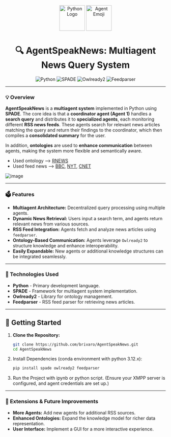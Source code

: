 <div align="center">
  <img src="https://cdn.jsdelivr.net/gh/devicons/devicon/icons/python/python-original.svg" height="80" alt="Python Logo" />
  <img src="https://raw.githubusercontent.com/Tarikul-Islam-Anik/Animated-Fluent-Emojis/master/Emojis/Objects/Microscope.png" height="80" alt="Agent Emoji" />

  <h1>🔍 AgentSpeakNews: Multiagent News Query System</h1>

  <p>
    <img src="https://img.shields.io/badge/Python-3.12.9-blue" alt="Python">
    <img src="https://img.shields.io/badge/SPADE-latest-green" alt="SPADE">
    <img src="https://img.shields.io/badge/Owlready2-latest-yellow" alt="Owlready2">
    <img src="https://img.shields.io/badge/Feedparser-latest-orange" alt="Feedparser">
  </p>
</div>

---

### 💡 Overview
**AgentSpeakNews** is a **multiagent system** implemented in Python using **SPADE**. The core idea is that a **coordinator agent (Agent 1)** handles a **search query** and distributes it to **specialized agents**, each monitoring different **RSS news feeds**. These agents search for relevant news articles matching the query and return their findings to the coordinator, which then compiles a **consolidated summary** for the user.  

In addition, **ontologies** are used to **enhance communication** between agents, making the system more flexible and semantically aware. 
- Used ontology --> [RNEWS](http://dev.iptc.org/files/rNews/rnews_1.0_draft3_rdfxml.owl)
- Used feed news --> [BBC](http://feeds.bbci.co.uk/news/rss.xml), [NYT](https://rss.nytimes.com/services/xml/rss/nyt/HomePage.xml), [CNET](https://www.cnet.com/rss/news/) 

![image](https://github.com/user-attachments/assets/6ff0ba82-659b-4eb1-9e39-497534b8e8de)

---

### 🗳 Features
- **Multiagent Architecture:** Decentralized query processing using multiple agents.  
- **Dynamic News Retrieval:** Users input a search term, and agents return relevant news from various sources.  
- **RSS Feed Integration:** Agents fetch and analyze news articles using `feedparser`.  
- **Ontology-Based Communication:** Agents leverage `Owlready2` to structure knowledge and enhance interoperability.  
- **Easily Expandable:** New agents or additional knowledge structures can be integrated seamlessly.  

---

### 📌 Technologies Used
- **Python** - Primary development language.  
- **SPADE** - Framework for multiagent system implementation.  
- **Owlready2** - Library for ontology management.  
- **Feedparser** - RSS feed parser for retrieving news articles.  

---

## 📖 Getting Started

1. **Clone the Repository:**
   ```bash
   git clone https://github.com/brivaro/AgentSpeakNews.git
   cd AgentSpeakNews
2. Install Dependencies (conda environment with python 3.12.x):
   ```bash
   pip install spade owlready2 feedparser
3. Run the Project with ipynb or python script. (Ensure your XMPP server is configured, and agent credentials are set up.)

---

### 🤖 Extensions & Future Improvements

- **More Agents:** Add new agents for additional RSS sources.
- **Enhanced Ontologies:** Expand the knowledge model for richer data representation.
- **User Interface:** Implement a GUI for a more interactive experience.

